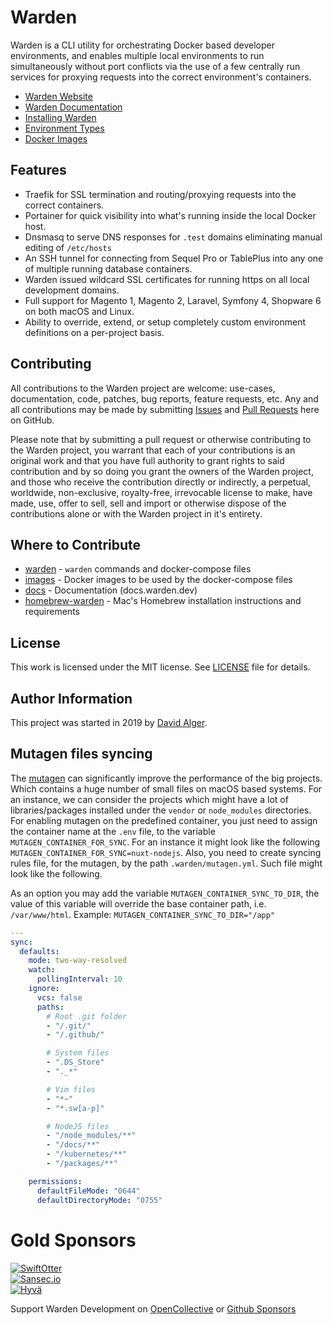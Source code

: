 # Warden

Warden is a CLI utility for orchestrating Docker based developer environments, and enables multiple local environments to run simultaneously without port conflicts via the use of a few centrally run services for proxying requests into the correct environment's containers.

<!-- include_open_stop -->

* [Warden Website](https://warden.dev/)
* [Warden Documentation](https://docs.warden.dev/)
* [Installing Warden](https://docs.warden.dev/installing.html)
* [Environment Types](https://docs.warden.dev/environments.html)
* [Docker Images](https://docs.warden.dev/images.html)

## Features

* Traefik for SSL termination and routing/proxying requests into the correct containers.
* Portainer for quick visibility into what's running inside the local Docker host.
* Dnsmasq to serve DNS responses for `.test` domains eliminating manual editing of `/etc/hosts`
* An SSH tunnel for connecting from Sequel Pro or TablePlus into any one of multiple running database containers.
* Warden issued wildcard SSL certificates for running https on all local development domains.
* Full support for Magento 1, Magento 2, Laravel, Symfony 4, Shopware 6 on both macOS and Linux.
* Ability to override, extend, or setup completely custom environment definitions on a per-project basis.

## Contributing

All contributions to the Warden project are welcome: use-cases, 
documentation, code, patches, bug reports, feature requests, etc. 
Any and all contributions may be made by submitting [Issues](https://github.com/wardenenv/warden/issues) 
and [Pull Requests](https://github.com/wardenenv/warden/pulls) here on GitHub.

Please note that by submitting a pull request or otherwise contributing to the Warden project, 
you warrant that each of your contributions is an original work and that you have full authority to grant rights 
to said contribution and by so doing you grant the owners of the Warden project, and those who receive the contribution 
directly or indirectly, a perpetual, worldwide, non-exclusive, royalty-free, irrevocable license to 
make, have made, use, offer to sell, sell and import or otherwise dispose of the contributions alone 
or with the Warden project in it's entirety.

## Where to Contribute

* [warden](https://github.com/wardenenv/warden) - `warden` commands and docker-compose files
* [images](https://github.com/wardenenv/images) - Docker images to be used by the docker-compose files
* [docs](https://github.com/wardenenv/docs) - Documentation (docs.warden.dev)
* [homebrew-warden](https://github.com/wardenenv/homebrew-warden) - Mac's Homebrew installation instructions and requirements

## License

This work is licensed under the MIT license. 
See [LICENSE](https://github.com/wardenenv/warden/blob/develop/LICENSE) file for details.

## Author Information

This project was started in 2019 by [David Alger](https://davidalger.com/).

## Mutagen files syncing

The [mutagen](https://mutagen.io/) can significantly improve the performance of the big projects.
Which contains a huge number of small files on macOS based systems.
For an instance, we can consider the projects which might have a lot of libraries/packages installed
under the `vendor` or `node_modules` directories.
For enabling mutagen on the predefined container,
you just need to assign the container name at the `.env` file,
to the variable `MUTAGEN_CONTAINER_FOR_SYNC`.
For an instance it might look like the following `MUTAGEN_CONTAINER_FOR_SYNC=nuxt-nodejs`.
Also, you need to create syncing rules file, for the mutagen, by the path `.warden/mutagen.yml`.
Such file might look like the following.

As an option you may add the variable `MUTAGEN_CONTAINER_SYNC_TO_DIR`,
the value of this variable will override the base container path, i.e. `/var/www/html`.
Example: `MUTAGEN_CONTAINER_SYNC_TO_DIR="/app"`

```yaml
---
sync:
  defaults:
    mode: two-way-resolved
    watch:
      pollingInterval: 10
    ignore:
      vcs: false
      paths:
        # Root .git folder
        - "/.git/"
        - "/.github/"

        # System files
        - ".DS_Store"
        - "._*"

        # Vim files
        - "*~"
        - "*.sw[a-p]"

        # NodeJS files
        - "/node_modules/**"
        - "/docs/**"
        - "/kubernetes/**"
        - "/packages/**"

    permissions:
      defaultFileMode: "0644"
      defaultDirectoryMode: "0755"

```

# Gold Sponsors
[![SwiftOtter](https://warden.dev/img/sponsors/swiftotter.svg)](https://www.swiftotter.com/)  
[![Sansec.io](https://warden.dev/img/sponsors/sansec.svg)](https://www.sansec.io/)  
[![Hyvä](https://user-images.githubusercontent.com/145128/226427529-53483968-c9ab-484a-9ae3-c6abb58f81c9.png)](https://www.hyva.io/)

Support Warden Development on <a href="https://opencollective.com/warden" rel="me" class="link">OpenCollective</a> or <a href="https://github.com/sponsors/wardenenv" rel="me" class="link">Github Sponsors</a>
